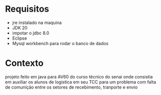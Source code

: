 # Requisitos
- jre instalado na maquina
- JDK 20
- impotar o jdbc 8.0
- Eclipse 
- Mysql workbench para rodar o banco de dados

# Contexto
projeto feito em java para AV60 do curso técnico do senai onde consistia em auxiliar os alunos de logistica em seu TCC
para um problema com falta de comunição entre os setores de recebimento, tranporte e envio


